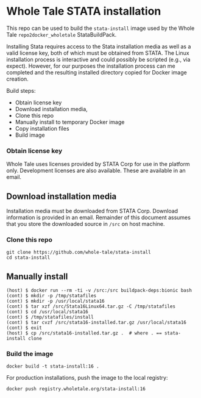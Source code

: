 # Whole Tale STATA installation

This repo can be used to build the `stata-install` image used
by the Whole Tale `repo2docker_wholetale` StataBuildPack.

Installing Stata requires access to the Stata installation media
as well as a valid license key, both of which must be obtained 
from STATA. The Linux installation process is interactive and
could possibly be scripted (e.g., via expect). However, for our
purposes the installation process can me completed and the resulting
installed directory copied for Docker image creation.

Build steps:
* Obtain license key
* Download installation media, 
* Clone this repo
* Manually install to temporary Docker image
* Copy installation files
* Build image

### Obtain license key

Whole Tale uses licenses provided by STATA Corp for use in the platform
only. Development licenses are also available. These are available
in an email.

## Download installation media

Installation media must be downloaded from STATA Corp. Download
information is provided in an email. Remainder of this document assumes that you
store the downloaded source in `/src` on host machine.

### Clone this repo

```
git clone https://github.com/whole-tale/stata-install
cd stata-install
```

## Manually install

```
(host) $ docker run --rm -ti -v /src:/src buildpack-deps:bionic bash
(cont) $ mkdir -p /tmp/statafiles
(cont) $ mkdir -p /usr/local/stata16
(cont) $ tar xzf /src/Stata16Linux64.tar.gz -C /tmp/statafiles
(cont) $ cd /usr/local/stata16
(cont) $ /tmp/statafiles/install
(cont) $ tar cvzf /src/stata16-installed.tar.gz /usr/local/stata16
(cont) $ exit
(host) $ cp /src/stata16-installed.tar.gz .  # where . == stata-install clone
```

### Build the image

```
docker build -t stata-install:16 .
```

For production installations, push the image to the local registry:
```
docker push registry.wholetale.org/stata-install:16
```

